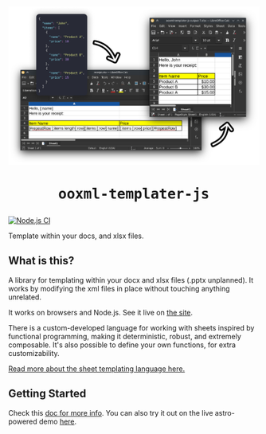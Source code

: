 <img src="./.github/ooxml-templater-js.png" />

<h1 align=center><pre>ooxml-templater-js</pre></h1>

[![Node.js CI](https://github.com/iyxan23/ooxml-templater-js/actions/workflows/node.js.yml/badge.svg)](https://github.com/iyxan23/ooxml-templater-js/actions/workflows/node.js.yml)

Template within your docs, and xlsx files.

## What is this?

A library for templating within your docx and xlsx files (.pptx unplanned). It
works by modifying the xml files in place without touching anything unrelated.

It works on browsers and Node.js. See it live on [the site](https://iyxan23.github.io/ooxml-templater-js).

There is a custom-developed language for working with sheets inspired by
functional programming, making it deterministic, robust, and extremely
composable. It's also possible to define your own functions, for extra
customizability.

[Read more about the sheet templating language here.](./docs/sheet-how-to.md)

## Getting Started

Check this [doc for more info](docs/getting-started.md). You can also try it out
on the live astro-powered demo [here](https://iyxan23.github.io/ooxml-templater-js/).
